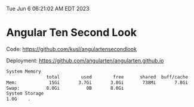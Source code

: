 Tue Jun  6 06:21:02 AM EDT 2023

# Angular Ten Second Look

Code: https://github.com/kusl/angulartensecondlook

Deployment: https://github.com/angularten/angularten.github.io

```bash
System Memory
               total        used        free      shared  buff/cache   available
Mem:            15Gi       3.7Gi       3.8Gi       738Mi       7.8Gi        10Gi
Swap:          8.0Gi          0B       8.0Gi
System Storage
1.0G	.
